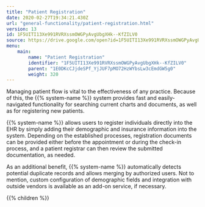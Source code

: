 ```yaml
---
title: "Patient Registration"
date: 2020-02-27T19:34:21.430Z
url: "general-functionality/patient-registration.html"
version: 13
id: 1F5UITI13Xe991RVRXssmOWGPyAvgUbgXHk--KfZILV0
source: https://drive.google.com/open?id=1F5UITI13Xe991RVRXssmOWGPyAvgUbgXHk--KfZILV0
menu:
    main:
        name: "Patient Registration"
        identifier: "1F5UITI13Xe991RVRXssmOWGPyAvgUbgXHk--KfZILV0"
        parent: "1E0DKcCJjdeSPf_YjJUF7pMO72HzWYbsLw3cEmdGW5g0"
        weight: 320
---
```









Managing patient flow is vital to the effectiveness of any practice. Because of this, the {{% system-name %}} system provides fast and easily-navigated functionality for searching current charts and documents, as well as for registering new patients.

{{% system-name %}} allows users to register individuals directly into the EHR by simply adding their demographic and insurance information into the system. Depending on the established processes, registration documents can be provided either before the appointment or during the check-in process, and a patient registrar can then review the submitted documentation, as needed.

As an additional benefit, {{% system-name %}} automatically detects potential duplicate records and allows merging by authorized users. Not to mention, custom configuration of demographic fields and integration with outside vendors is available as an add-on service, if necessary.







{{% children %}}

